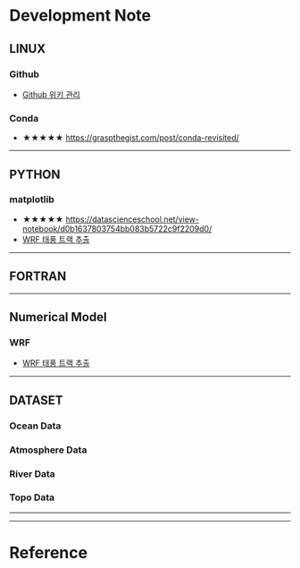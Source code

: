 # Development Note
## LINUX
### Github
* [Github 위키 관리](https://github.com/ongrjoe/ongrjoe.github.io/wiki/Github-%EC%9C%84%ED%82%A4-%EA%B4%80%EB%A6%AC)

### Conda
* ★★★★★ https://graspthegist.com/post/conda-revisited/

***
## PYTHON
### matplotlib
* ★★★★★ https://datascienceschool.net/view-notebook/d0b1637803754bb083b5722c9f2209d0/
* [WRF 태풍 트랙 추출](https://github.com/ongrjoe/ongrjoe.github.io/wiki/WRF-%ED%83%9C%ED%92%8D-%ED%8A%B8%EB%9E%99-%EC%B6%94%EC%B6%9C)


***
## FORTRAN



***
## Numerical Model
### WRF
* [WRF 태풍 트랙 추출](https://github.com/ongrjoe/ongrjoe.github.io/wiki/WRF-%ED%83%9C%ED%92%8D-%ED%8A%B8%EB%9E%99-%EC%B6%94%EC%B6%9C)



***
## DATASET
### Ocean Data
### Atmosphere Data
### River Data
### Topo Data


***
***
# Reference
##
